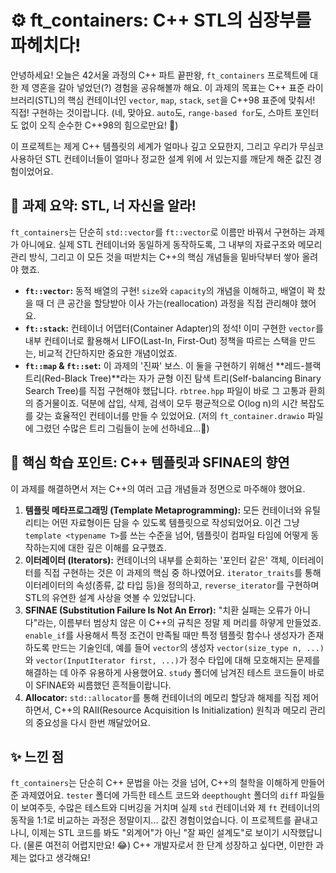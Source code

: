 # ⚙️ ft_containers: C++ STL의 심장부를 파헤치다!

안녕하세요! 오늘은 42서울 과정의 C++ 파트 끝판왕, `ft_containers` 프로젝트에 대한 제 영혼을 갈아 넣었던(?) 경험을 공유해볼까 해요. 이 과제의 목표는 C++ 표준 라이브러리(STL)의 핵심 컨테이너인 `vector`, `map`, `stack`, `set`을 C++98 표준에 맞춰서! 직접! 구현하는 것이랍니다. (네, 맞아요. `auto`도, `range-based for`도, 스마트 포인터도 없이 오직 순수한 C++98의 힘으로만요! 🤯)

이 프로젝트는 제게 C++ 템플릿의 세계가 얼마나 깊고 오묘한지, 그리고 우리가 무심코 사용하던 STL 컨테이너들이 얼마나 정교한 설계 위에 서 있는지를 깨닫게 해준 값진 경험이었어요.

## 📜 과제 요약: STL, 너 자신을 알라!

`ft_containers`는 단순히 `std::vector`를 `ft::vector`로 이름만 바꿔서 구현하는 과제가 아니에요. 실제 STL 컨테이너와 동일하게 동작하도록, 그 내부의 자료구조와 메모리 관리 방식, 그리고 이 모든 것을 떠받치는 C++의 핵심 개념들을 밑바닥부터 쌓아 올려야 했죠.

-   **`ft::vector`:** 동적 배열의 구현! `size`와 `capacity`의 개념을 이해하고, 배열이 꽉 찼을 때 더 큰 공간을 할당받아 이사 가는(reallocation) 과정을 직접 관리해야 했어요.
-   **`ft::stack`:** 컨테이너 어댑터(Container Adapter)의 정석! 이미 구현한 `vector`를 내부 컨테이너로 활용해서 LIFO(Last-In, First-Out) 정책을 따르는 스택을 만드는, 비교적 간단하지만 중요한 개념이었죠.
-   **`ft::map` & `ft::set`:** 이 과제의 '진짜' 보스. 이 둘을 구현하기 위해선 **레드-블랙 트리(Red-Black Tree)**라는 자가 균형 이진 탐색 트리(Self-balancing Binary Search Tree)를 직접 구현해야 했답니다. `rbtree.hpp` 파일이 바로 그 고통과 환희의 증거물이죠. 덕분에 삽입, 삭제, 검색이 모두 평균적으로 O(log n)의 시간 복잡도를 갖는 효율적인 컨테이너를 만들 수 있었어요. (저의 `ft_container.drawio` 파일에 그렸던 수많은 트리 그림들이 눈에 선하네요...🌳)

## 🧠 핵심 학습 포인트: C++ 템플릿과 SFINAE의 향연

이 과제를 해결하면서 저는 C++의 여러 고급 개념들과 정면으로 마주해야 했어요.

1.  **템플릿 메타프로그래밍 (Template Metaprogramming):** 모든 컨테이너와 유틸리티는 어떤 자료형이든 담을 수 있도록 템플릿으로 작성되었어요. 이건 그냥 `template <typename T>`를 쓰는 수준을 넘어, 템플릿이 컴파일 타임에 어떻게 동작하는지에 대한 깊은 이해를 요구했죠.
2.  **이터레이터 (Iterators):** 컨테이너의 내부를 순회하는 '포인터 같은' 객체, 이터레이터를 직접 구현하는 것은 이 과제의 핵심 중 하나였어요. `iterator_traits`를 통해 이터레이터의 속성(종류, 값 타입 등)을 정의하고, `reverse_iterator`를 구현하며 STL의 유연한 설계 사상을 엿볼 수 있었답니다.
3.  **SFINAE (Substitution Failure Is Not An Error):** "치환 실패는 오류가 아니다"라는, 이름부터 범상치 않은 이 C++의 규칙은 정말 제 머리를 하얗게 만들었죠. `enable_if`를 사용해서 특정 조건이 만족될 때만 특정 템플릿 함수나 생성자가 존재하도록 만드는 기술인데, 예를 들어 `vector`의 생성자 `vector(size_type n, ...)`와 `vector(InputIterator first, ...)`가 정수 타입에 대해 모호해지는 문제를 해결하는 데 아주 유용하게 사용했어요. `study` 폴더에 남겨진 테스트 코드들이 바로 이 SFINAE와 씨름했던 흔적들이랍니다.
4.  **Allocator:** `std::allocator`를 통해 컨테이너의 메모리 할당과 해제를 직접 제어하면서, C++의 RAII(Resource Acquisition Is Initialization) 원칙과 메모리 관리의 중요성을 다시 한번 깨달았어요.

## ✨ 느낀 점

`ft_containers`는 단순히 C++ 문법을 아는 것을 넘어, C++의 철학을 이해하게 만들어준 과제였어요. `tester` 폴더에 가득한 테스트 코드와 `deepthought` 폴더의 `diff` 파일들이 보여주듯, 수많은 테스트와 디버깅을 거치며 실제 `std` 컨테이너와 제 `ft` 컨테이너의 동작을 1:1로 비교하는 과정은 정말이지... 값진 경험이었습니다. 이 프로젝트를 끝내고 나니, 이제는 STL 코드를 봐도 "외계어"가 아닌 "잘 짜인 설계도"로 보이기 시작했답니다. (물론 여전히 어렵지만요! 😂) C++ 개발자로서 한 단계 성장하고 싶다면, 이만한 과제는 없다고 생각해요!
